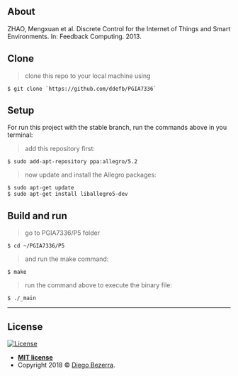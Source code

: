## About

ZHAO, Mengxuan et al. Discrete Control for the Internet of Things and Smart Environments. In: Feedback Computing. 2013.

## Clone

> clone this repo to your local machine using 

```shell
$ git clone `https://github.com/ddefb/PGIA7336`
```

## Setup

For run this project with the stable branch, run the commands above in you terminal:

> add this repository first:

```shell
$ sudo add-apt-repository ppa:allegro/5.2
```

> now update and install the Allegro packages:

```shell
$ sudo apt-get update
$ sudo apt-get install liballegro5-dev
```

## Build and run

> go to PGIA7336/P5 folder

```shell
$ cd ~/PGIA7336/P5
```

> and run the make command:

```shell
$ make
```

> run the command above to execute the binary file:

```shell 
$ ./_main
```

---

## License

[![License](http://img.shields.io/:license-mit-blue.svg?style=flat-square)](http://badges.mit-license.org)

- **[MIT license](http://opensource.org/licenses/mit-license.php)**
- Copyright 2018 © <a href="http://ddefb.me/" target="_blank">Diego Bezerra</a>.
